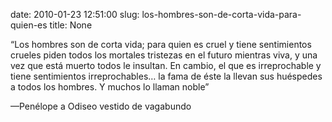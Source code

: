 date: 2010-01-23 12:51:00
slug: los-hombres-son-de-corta-vida-para-quien-es
title: None

“Los hombres son de corta vida; para quien es cruel y tiene sentimientos crueles piden todos los mortales tristezas en el futuro mientras viva, y una vez que está muerto todos le insultan. En cambio, el que es irreprochable y tiene sentimientos irreprochables… la fama de éste la llevan sus huéspedes a todos los hombres. Y muchos lo llaman noble”

—Penélope a Odiseo vestido de vagabundo

